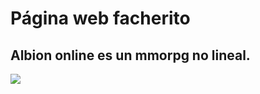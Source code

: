# Página web facherito
## Albion online es un mmorpg no lineal.
![](https://i.pinimg.com/originals/01/d5/fa/01d5fadedef9ae4626c27080dd7710ed.png)
